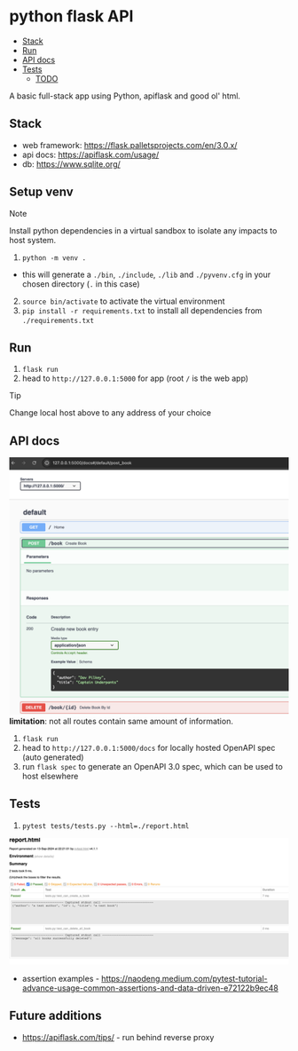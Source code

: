 # python flask API

- [Stack](#stack)
- [Run](#run)
- [API docs](#api-docs)
- [Tests](#tests)
  - [TODO](#todo)

A basic full-stack app using Python, apiflask and good ol' html.

## Stack

- web framework: https://flask.palletsprojects.com/en/3.0.x/
- api docs: https://apiflask.com/usage/
- db: https://www.sqlite.org/

## Setup venv

> [!NOTE]
> Install python dependencies in a virtual sandbox to isolate any impacts to host system.

1. `python -m venv .`
  - this will generate a `./bin`, `./include`, `./lib` and `./pyvenv.cfg` in your chosen directory (`.` in this case)
2. `source bin/activate` to activate the virtual environment
3. `pip install -r requirements.txt` to install all dependencies from `./requirements.txt`

## Run

1. `flask run`
2. head to `http://127.0.0.1:5000` for app (root `/` is the web app)

> [!TIP]
> Change local host above to any address of your choice

## API docs

![img](./assets/img-docs.png)
**limitation**: not all routes contain same amount of information.

1. `flask run`
2. head to `http://127.0.0.1:5000/docs` for locally hosted OpenAPI spec (auto generated)
3. run `flask spec` to generate an OpenAPI 3.0 spec, which can be used to host elsewhere

## Tests

1. `pytest tests/tests.py --html=./report.html`

![tests](./assets/img-tests.png)

- assertion examples - https://naodeng.medium.com/pytest-tutorial-advance-usage-common-assertions-and-data-driven-e72122b9ec48

## Future additions

- https://apiflask.com/tips/ - run behind reverse proxy
